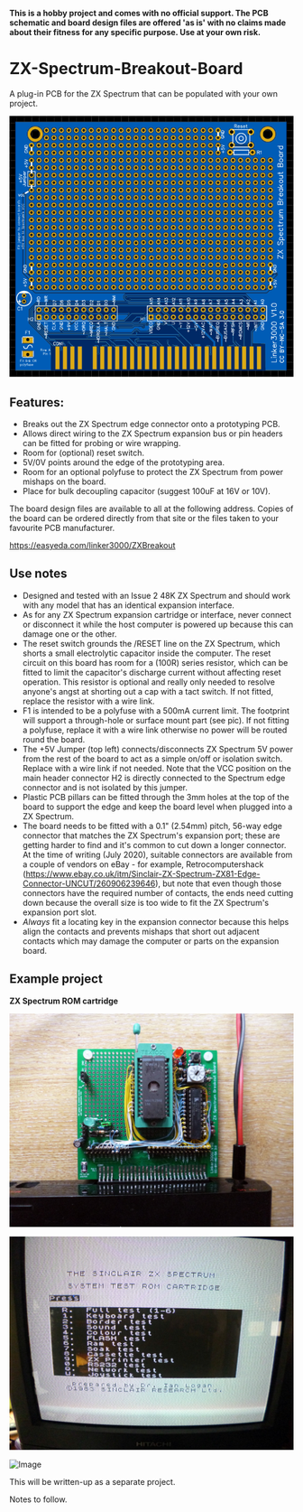 **This is a hobby project and comes with no official support. The PCB schematic and board design files are offered 'as is' with no claims made about their fitness for any specific purpose. Use at your own risk.**

# ZX-Spectrum-Breakout-Board

A plug-in PCB for the ZX Spectrum that can be populated with your own project.

![Image](Spectrum-breakout-pcb.png)

## Features:
* Breaks out the ZX Spectrum edge connector onto a prototyping PCB.
* Allows direct wiring to the ZX Spectrum expansion bus or pin headers can be fitted for probing or wire wrapping.
* Room for (optional) reset switch.
* 5V/0V points around the edge of the prototyping area.
* Room for an optional polyfuse to protect the ZX Spectrum from power mishaps on the board.
* Place for bulk decoupling capacitor (suggest 100uF at 16V or 10V).

The board design files are available to all at the following address. Copies of the board can be ordered directly from that site or the files taken to your favourite PCB manufacturer.

https://easyeda.com/linker3000/ZXBreakout

## Use notes
* Designed and tested with an Issue 2 48K ZX Spectrum and should work with any model that has an identical expansion interface.
* As for any ZX Spectrum expansion cartridge or interface, never connect or disconnect it while the host computer is powered up because this can damage one or the other.
* The reset switch grounds the /RESET line on the ZX Spectrum, which shorts a small electrolytic capacitor inside the computer. The reset circuit on this board has room for a (100R) series resistor, which can be fitted to limit the capacitor's discharge current without affecting reset operation. This resistor is optional and really only needed to resolve anyone's angst at shorting out a cap with a tact switch. If not fitted, replace the resistor with a wire link.
* F1 is intended to be a polyfuse with a 500mA current limit. The footprint will support a through-hole or surface mount part (see pic). If not fitting a polyfuse, replace it with a wire link otherwise no power will be routed round the board.
* The +5V Jumper (top left) connects/disconnects ZX Spectrum 5V power from the rest of the board to act as a simple on/off or isolation switch. Replace with a wire link if not needed. Note that the VCC position on the main header connector H2 is directly connected to the Spectrum edge connector and is not isolated by this jumper.
* Plastic PCB pillars can be fitted through the 3mm holes at the top of the board to support the edge and keep the board level when plugged into a ZX Spectrum.
* The board needs to be fitted with a 0.1" (2.54mm) pitch, 56-way edge connector that matches the ZX Spectrum's expansion port; these are getting harder to find and it's common to cut down a longer connector. At the time of writing (July 2020), suitable connectors are available from a couple of vendors on eBay - for example, Retrocomputershack (https://www.ebay.co.uk/itm/Sinclair-ZX-Spectrum-ZX81-Edge-Connector-UNCUT/260906239646), but note that even though those connectors have the required number of contacts, the ends need cutting down because the overall size is too wide to fit the ZX Spectrum's expansion port slot.
* *Always* fit a locating key in the expansion connector because this helps align the contacts and prevents mishaps that short out adjacent contacts which may damage the computer or parts on the expansion board.  

## Example project

**ZX Spectrum ROM cartridge**

![Image](proto1.JPG)

![Image](proto2.JPG)

![Image](code.png)

This will be written-up as a separate project.

Notes to follow.
